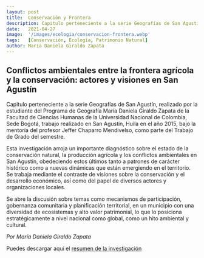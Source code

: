 ```yaml
---
layout: post
title:  Conservación y Frontera
description: Capitulo perteneciente a la serie Geografías de San Agustín, realizado por la estudiante del Programa de Geografía María Daniela Giraldo Zapata de la Facultad de Ciencias Humanas de la Universidad Nacional de Colombia
date:   2021-04-27
image:  '/images/ecologia/conservacion-frontera.webp'
tags:   [Conservación, Ecología, Patrimonio Natural]
author: María Daniela Giraldo Zapata
---
```

## Conflictos ambientales entre la frontera agrícola y la conservación: actores y visiones en San Agustín

Capitulo perteneciente a la serie Geografías de San Agustín, realizado por la estudiante del Programa de Geografía María Daniela Giraldo Zapata de la Facultad de Ciencias Humanas de la Universidad Nacional de Colombia, Sede Bogotá, trabajo realizado en San Agustín, Huila en el año 2015, bajo la mentoría del profesor Jeffer Chaparro Mendivelso, como parte del Trabajo de Grado del semestre.

Esta investigación arroja un importante diagnóstico sobre el estado de la conservación natural, la producción agrícola y los conflictos ambientales en San Agustín, obedeciendo estos últimos tanto a patrones de carácter histórico como a nuevas dinámicas que están emergiendo en el territorio. Se trabaja mediante el contraste de visiones sobre la conservación y el desarrollo económico, así como del papel de diversos actores y organizaciones locales.

Se abre la discusión sobre temas como mecanismos de participación, gobernanza comunitaria y planificación territorial, en un municipio con una diversidad de ecosistemas y alto valor patrimonial, lo que lo posiciona estratégicamente a nivel nacional como global, como un hito ambiental y cultural.

<cite>Por María Daniela Giraldo Zapata</cite>

Puedes descargar aquí el [resumen de la investigación](https://drive.google.com/file/d/17p3Jssg7Acg8REpBRW-6QLnDUZ9x1M6M/view?ts=60870ded)